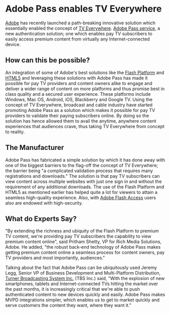 # Adobe Pass enables TV Everywhere

<a href="http://www.adobe.com/">Adobe</a> has recently launched a path-breaking innovative solution which essentially enabled the concept of <a href="http://gigaom.com/video/what-you-need-to-know-about-tv-everywhere/">TV Everywhere</a>. <a href="http://www.adobe.com/products/adobepass/">Adobe Pass service</a>, a new authentication solution; one which enables pay TV subscribers to easily access premium content from virtually any Internet-connected device.

## How can this be possible?

An integration of some of Adobe's best solutions like the <a href="http://www.adobe.com/flashplatform/">Flash Platform</a> and <a href="http://en.wikipedia.org/wiki/HTML5">HTML5</a> and leveraging these solutions with Adobe Pass has made it possible for pay TV providers and content owners alike to engage and deliver a wider range of content on more platforms and thus promise best in class quality and a secured user experience. These platforms include Windows, Mac OS, Android, iOS, Blackberry and Google TV. Using the concept of TV Everywhere, broadcast and cable industry have started promoting Adobe Pass as a solution which makes it possible for pay TV providers to validate their paying subscribers online. By doing so the solution has hence allowed them to avail the anytime, anywhere content experiences that audiences crave, thus taking TV Everywhere from concept to reality. 

## The Manufacturer

Adobe Pass has fabricated a simple solution by which it has done away with one of the biggest barriers to the flag-off the concept of TV Everywhere; the barrier being "a complicated validation process that requires many registrations and downloads." The solution is that pay TV subscribers can view content across multiple websites with just one sign in and without the requirement of any additional downloads. The use of the Flash Platform and HTML5 as mentioned earlier has helped quite a lot for viewers to attain a seamless high-quality experience. Also, with <a href="http://www.adobe.com/products/flashaccess/">Adobe Flash Access</a> users also are endowed with high-security. 

## What do Experts Say?

"By extending the richness and ubiquity of the Flash Platform to premium TV content, we're providing pay TV subscribers the capability to view premium content online", said Pritham Shetty, VP for Rich Media Solutions, Adobe. He added, "the robust back-end technology of Adobe Pass makes getting premium content online a seamless process for content owners, pay TV providers and most importantly, audiences." 

Talking about the fact that Adobe Pass can be ubiquitously used Jeremy Legg, Senior VP of Business Development and Multi-Platform Distribution, <a href="http://www.turner.com/">Turner Broadcasting System Inc.</a> (TBS Inc.) said, "With the explosion of new smartphones, tablets and Internet-connected TVs hitting the market over the past months, it is increasingly critical that we're able to push authenticated content to new devices quickly and easily. Adobe Pass makes MVPD integrations simpler, which enables us to get to market quickly and serve customers the content they want, where they want it."
